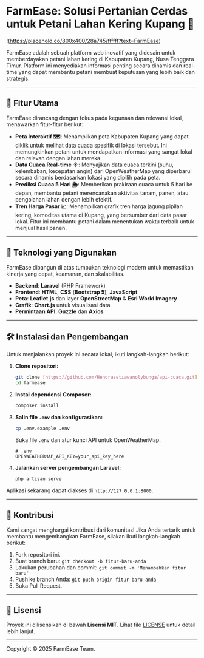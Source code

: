 # FarmEase: Solusi Pertanian Cerdas untuk Petani Lahan Kering Kupang 🌾

!(https://placehold.co/800x400/28a745/ffffff?text=FarmEase)



FarmEase adalah sebuah platform web inovatif yang didesain untuk memberdayakan petani lahan kering di Kabupaten Kupang, Nusa Tenggara Timur. Platform ini menyediakan informasi penting secara dinamis dan real-time yang dapat membantu petani membuat keputusan yang lebih baik dan strategis.

---

## 🎯 Fitur Utama

FarmEase dirancang dengan fokus pada kegunaan dan relevansi lokal, menawarkan fitur-fitur berikut:

-   **Peta Interaktif 🗺️**: Menampilkan peta Kabupaten Kupang yang dapat diklik untuk melihat data cuaca spesifik di lokasi tersebut. Ini memungkinkan petani untuk mendapatkan informasi yang sangat lokal dan relevan dengan lahan mereka.
-   **Data Cuaca Real-time ☀️**: Menyajikan data cuaca terkini (suhu, kelembaban, kecepatan angin) dari OpenWeatherMap yang diperbarui secara dinamis berdasarkan lokasi yang dipilih pada peta.
-   **Prediksi Cuaca 5 Hari 🌦️**: Memberikan prakiraan cuaca untuk 5 hari ke depan, membantu petani merencanakan aktivitas tanam, panen, atau pengolahan lahan dengan lebih efektif.
-   **Tren Harga Pasar 📈**: Menampilkan grafik tren harga jagung pipilan kering, komoditas utama di Kupang, yang bersumber dari data pasar lokal. Fitur ini membantu petani dalam menentukan waktu terbaik untuk menjual hasil panen.

---

## 🚀 Teknologi yang Digunakan

FarmEase dibangun di atas tumpukan teknologi modern untuk memastikan kinerja yang cepat, keamanan, dan skalabilitas.

-   **Backend**: **Laravel** (PHP Framework)
-   **Frontend**: **HTML**, **CSS** (**Bootstrap 5**), **JavaScript**
-   **Peta**: **Leaflet.js** dan layer **OpenStreetMap** & **Esri World Imagery**
-   **Grafik**: **Chart.js** untuk visualisasi data
-   **Permintaan API**: **Guzzle** dan **Axios**

---

## 🛠️ Instalasi dan Pengembangan

Untuk menjalankan proyek ini secara lokal, ikuti langkah-langkah berikut:

1.  **Clone repositori:**
    ```bash
    git clone [https://github.com/Hendrasetiawanolybunga/api-cuaca.git](https://github.com/Hendrasetiawanolybunga/api-cuaca.git)
    cd farmease
    ```

2.  **Instal dependensi Composer:**
    ```bash
    composer install
    ```

3.  **Salin file `.env` dan konfigurasikan:**
    ```bash
    cp .env.example .env
    ```
    Buka file `.env` dan atur kunci API untuk OpenWeatherMap.
    ```env
    # .env
    OPENWEATHERMAP_API_KEY=your_api_key_here
    ```

4.  **Jalankan server pengembangan Laravel:**
    ```bash
    php artisan serve
    ```

Aplikasi sekarang dapat diakses di `http://127.0.0.1:8000`.

---

## 🤝 Kontribusi

Kami sangat menghargai kontribusi dari komunitas! Jika Anda tertarik untuk membantu mengembangkan FarmEase, silakan ikuti langkah-langkah berikut:

1.  Fork repositori ini.
2.  Buat branch baru: `git checkout -b fitur-baru-anda`
3.  Lakukan perubahan dan commit: `git commit -m 'Menambahkan fitur baru'`
4.  Push ke branch Anda: `git push origin fitur-baru-anda`
5.  Buka Pull Request.

---

## 📄 Lisensi

Proyek ini dilisensikan di bawah **Lisensi MIT**. Lihat file [LICENSE](LICENSE) untuk detail lebih lanjut.

---

Copyright © 2025 FarmEase Team.
